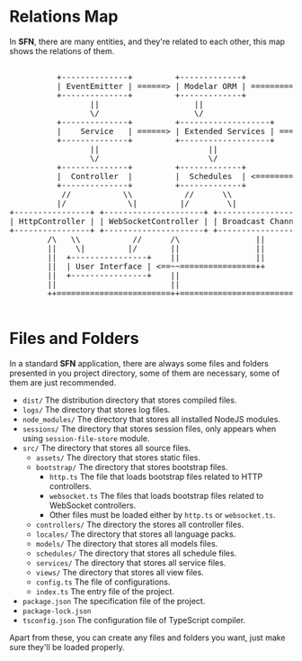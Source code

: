 <!-- title: Structure; order: 2 -->
# Relations Map

In **SFN**, there are many entities, and they're related to each other, this 
map shows the relations of them.

<pre>

          +--------------+         +-------------+
          | EventEmitter | ======> | Modelar ORM | ==============++
          +--------------+         +-------------+               ||
                 ||                    ||                        ||
                 \/                    \/                        ||
          +--------------+         +-------------------+         ||
          |    Service   | ======> | Extended Services | =====>  ||
          +--------------+         +-------------------+         ||
                 ||                       ||                     ||
                 \/                       \/                     ||
          +--------------+         +-------------+               ||
          |  Controller  |         |  Schedules  | <=============++
          +--------------+         +-------------+               ||
           //           \\           //      \\                  ||
          |/             \|         |/        \|                 ||
+----------------+ +---------------------+ +-------------------+ ||
| HttpController | | WebSocketController | | Broadcast Channel | ||
+----------------+ +---------------------+ +-------------------+ ||
        /\   \\           //      /\                ||           ||
        ||    \|         |/       ||                ||           ||
        ||  +----------------+    ||                ||           ||
        ||  | User Interface | <==~~================++           ||
        ||  +----------------+    ||                             ||
        ||                        ||                             ||
        ++========================++=============================++

</pre>

# Files and Folders

In a standard **SFN** application, there are always some files and folders 
presented in you project directory, some of them are necessary, some of them are 
just recommended.

- `dist/` The distribution directory that stores compiled files.
- `logs/` The directory that stores log files.
- `node_modules/` The directory that stores all installed NodeJS modules.
- `sessions/` The directory that stores session files, only appears when using 
    `session-file-store` module.
- `src/` The directory that stores all source files.
    - `assets/` The directory that stores static files.
    - `bootstrap/` The directory that stores bootstrap files.
        - `http.ts` The file that loads bootstrap files related to HTTP 
            controllers.
        - `websocket.ts`  The files that loads bootstrap files related to 
            WebSocket controllers.
        - Other files must be loaded either by `http.ts` or `websocket.ts`.
    - `controllers/` The directory the stores all controller files.
    - `locales/` The directory that stores all language packs.
    - `models/` The directory that stores all models files.
    - `schedules/` The directory that stores all schedule files.
    - `services/` The directory that stores all service files.
    - `views/` The directory that stores all view files.
    - `config.ts` The file of configurations.
    - `index.ts` The entry file of the project.
- `package.json` The specification file of the project.
- `package-lock.json`
- `tsconfig.json` The configuration file of TypeScript compiler.

Apart from these, you can create any files and folders you want, just make 
sure they'll be loaded properly.